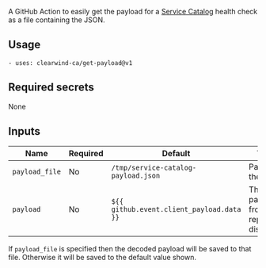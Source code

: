 A GitHub Action to easily get the payload for a [Service Catalog](https://github.com/clearwind-ca/service-catalog) health check as a file containing the JSON.

## Usage

    - uses: clearwind-ca/get-payload@v1

## Required secrets

None

## Inputs

|Name|Required|Default|Value|
|-|-|-|-|
|`payload_file`|No|`/tmp/service-catalog-payload.json`|Path to the file|
|`payload`|No|`${{ github.event.client_payload.data }}`|The payload from the repository dispatch|

If `payload_file` is specified then the decoded payload will be saved to that file. Otherwise it will be saved to the default value shown.